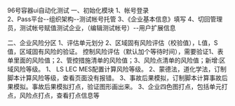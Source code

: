 96号容器ui自动化测试
一、初始化模块
1、帐号登录  
2、Pass平台--组织架构--测试帐号托管
3、《企业基本信息》填写
4、切回管理员，测试帐号赋值测试企业，（编辑测试帐号）--用户扩展信息

二、企业风险分区
1、评估单元划分
2、区域固有风险评估（校验值），L值，S值，区域固有风险的验证。
控制风险评估（默认加个等待时间），需要验证1、表单里面的风险值；2、管控措施清单的风险值；3、风险点清单的风险值；新增:区域风险等级。 
	1、 LS   LEC   MES配置计算风险等级。
	2、蒙德法，道化学法，订制脚本计算风险等级，查看页面没有报错。
	3、事故后果模拟，订制脚本计算事故后果模拟。事故后果模拟打点，验证图形画出来。
3、企业四色图打点，包括单元打点，风险点打点，查看打点信息等



